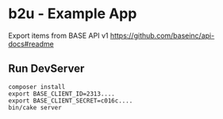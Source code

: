 # b2u - Example App

Export items from BASE API v1 https://github.com/baseinc/api-docs#readme

## Run DevServer

```
composer install
export BASE_CLIENT_ID=2313....
export BASE_CLIENT_SECRET=c016c....
bin/cake server
```
